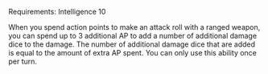 Requirements: Intelligence 10

When you spend action points to make an attack roll with a ranged weapon, you can spend up to 3 additional AP to add a number of additional damage dice to the damage. The number of additional damage dice that are added is equal to the amount of extra AP spent. You can only use this ability once per turn.